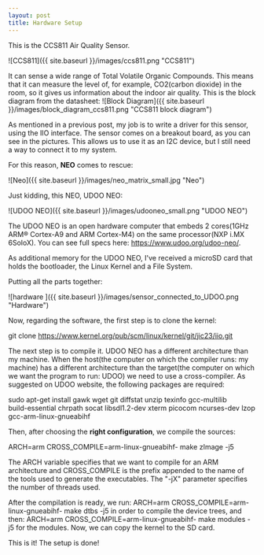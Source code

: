 ```yaml
---
layout: post
title: Hardware Setup
---
```


This is the CCS811 Air Quality Sensor.

![CCS811]({{ site.baseurl }}/images/ccs811.png "CCS811")

It can sense a wide range of Total Volatile Organic Compounds. This means that it can measure the level of, for example, CO2(carbon dioxide) in the room, so it gives us information about the indoor air quality. This is the block diagram from the datasheet: 
![Block Diagram]({{ site.baseurl }}/images/block_diagram_ccs811.png "CCS811 block diagram")

As mentioned in a previous post, my job is to write a driver for this sensor, using the IIO interface. The sensor comes on a breakout board, as you can see in the pictures. This allows us to use it as an I2C device, but I still need a way to connect it to my system.

For this reason, **NEO** comes to rescue:

![Neo]({{ site.baseurl }}/images/neo_matrix_small.jpg "Neo")

Just kidding, this NEO, UDOO NEO:

![UDOO NEO]({{ site.baseurl }}/images/udooneo_small.png "UDOO NEO")

The UDOO NEO is an open hardware computer that embeds 2 cores(1GHz ARM® Cortex-A9 and ARM Cortex-M4) on the same processor(NXP i.MX 6SoloX). You can see full specs here: <https://www.udoo.org/udoo-neo/>.

As additional memory for the UDOO NEO, I've received a microSD card that holds the bootloader, the Linux Kernel and a File System.

Putting all the parts together:

![hardware ]({{ site.baseurl }}/images/sensor_connected_to_UDOO.png "Hardware")

Now, regarding the software, the first step is to clone the kernel:

git clone https://www.kernel.org/pub/scm/linux/kernel/git/jic23/iio.git

The next step is to compile it. UDOO NEO has a different architecture than my machine. When the host(the computer on which the compiler runs: my machine) has a different architecture than the target(the computer on which we want the program to run: UDOO) we need to use a cross-compiler. As suggested on UDOO website, the following packages are required:

sudo apt-get install gawk wget git diffstat unzip texinfo gcc-multilib \
     build-essential chrpath socat libsdl1.2-dev xterm picocom ncurses-dev lzop \
     gcc-arm-linux-gnueabihf
     
Then, after choosing the **right configuration**, we compile the sources:

ARCH=arm CROSS_COMPILE=arm-linux-gnueabihf- make zImage -j5

The ARCH variable specifies that we want to compile for an ARM architecture and CROSS_COMPILE is the prefix appended to the name of the tools used to generate the executables. The "-jX" parameter specifies the number of threads used.

After the compilation is ready, we run:
ARCH=arm CROSS_COMPILE=arm-linux-gnueabihf- make dtbs -j5
in order to compile the device trees, and then:
ARCH=arm CROSS_COMPILE=arm-linux-gnueabihf- make modules -j5
for the modules.
Now, we can copy the kernel to the SD card.

This is it! The setup is done!











